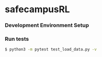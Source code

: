 # safecampusRL
### Development Environment Setup
### Run tests
```sh
$ python3 -m pytest test_load_data.py -v
```


